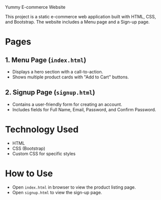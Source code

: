 Yummy E-commerce Website

This project is a static e-commerce web application built with HTML, CSS, and Bootstrap. The website includes a Menu page and a Sign-up page.

# Pages

## 1. Menu Page (`index.html`)
- Displays a hero section with a call-to-action.
- Shows multiple product cards with "Add to Cart" buttons.

## 2. Signup Page (`signup.html`)
- Contains a user-friendly form for creating an account.
- Includes fields for Full Name, Email, Password, and Confirm Password.

# Technology Used
- HTML
- CSS (Bootstrap)
- Custom CSS for specific styles

# How to Use
- Open `index.html` in browser to view the product listing page.
- Open `signup.html` to view the sign-up page.
